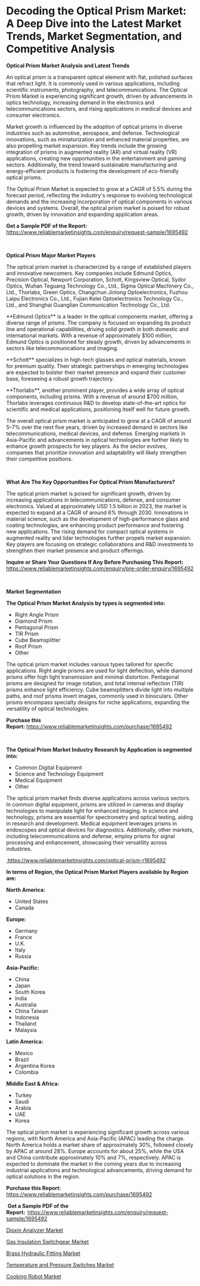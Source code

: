 <p><h1>Decoding the Optical Prism Market: A Deep Dive into the Latest Market Trends, Market Segmentation, and Competitive Analysis</h1></p><p><strong>Optical Prism Market Analysis and Latest Trends</strong></p>
<p><p>An optical prism is a transparent optical element with flat, polished surfaces that refract light. It is commonly used in various applications, including scientific instruments, photography, and telecommunications. The Optical Prism Market is experiencing significant growth, driven by advancements in optics technology, increasing demand in the electronics and telecommunications sectors, and rising applications in medical devices and consumer electronics.</p><p>Market growth is influenced by the adoption of optical prisms in diverse industries such as automotive, aerospace, and defense. Technological innovations, such as miniaturization and enhanced material properties, are also propelling market expansion. Key trends include the growing integration of prisms in augmented reality (AR) and virtual reality (VR) applications, creating new opportunities in the entertainment and gaming sectors. Additionally, the trend toward sustainable manufacturing and energy-efficient products is fostering the development of eco-friendly optical prisms.</p><p>The Optical Prism Market is expected to grow at a CAGR of 5.5% during the forecast period, reflecting the industry's response to evolving technological demands and the increasing incorporation of optical components in various devices and systems. Overall, the optical prism market is poised for robust growth, driven by innovation and expanding application areas.</p></p>
<p><strong>Get a Sample PDF of the Report:&nbsp;</strong> <a href="https://www.reliablemarketinsights.com/enquiry/request-sample/1695492?utm_campaign=1559&utm_medium=2&utm_source=Github&utm_content=ia&utm_term=19102024&utm_id=optical-prism">https://www.reliablemarketinsights.com/enquiry/request-sample/1695492</a></p>
<p>&nbsp;</p>
<p><strong>Optical Prism Major Market Players</strong></p>
<p><p>The optical prism market is characterized by a range of established players and innovative newcomers. Key companies include Edmund Optics, Precision Optical, Newport Corporation, Schott, Kingsview Optical, Sydor Optics, Wuhan Teguang Technology Co., Ltd., Sigma Optical Machinery Co., Ltd., Thorlabs, Green Optics, Changchun Jinlong Optoelectronics, Fuzhou Laipu Electronics Co., Ltd., Fujian Kelei Optoelectronics Technology Co., Ltd., and Shanghai Guanglian Communication Technology Co., Ltd.</p><p>**Edmund Optics** is a leader in the optical components market, offering a diverse range of prisms. The company is focused on expanding its product line and operational capabilities, driving solid growth in both domestic and international markets. With a revenue of approximately $100 million, Edmund Optics is positioned for steady growth, driven by advancements in sectors like telecommunications and imaging.</p><p>**Schott** specializes in high-tech glasses and optical materials, known for premium quality. Their strategic partnerships in emerging technologies are expected to bolster their market presence and expand their customer base, foreseeing a robust growth trajectory.</p><p>**Thorlabs**, another prominent player, provides a wide array of optical components, including prisms. With a revenue of around $700 million, Thorlabs leverages continuous R&D to develop state-of-the-art optics for scientific and medical applications, positioning itself well for future growth.</p><p>The overall optical prism market is anticipated to grow at a CAGR of around 5–7% over the next five years, driven by increased demand in sectors like telecommunications, medical devices, and defense. Emerging markets in Asia-Pacific and advancements in optical technologies are further likely to enhance growth prospects for key players. As the sector evolves, companies that prioritize innovation and adaptability will likely strengthen their competitive positions.</p></p>
<p>&nbsp;</p>
<p><strong>What Are The Key Opportunities For Optical Prism Manufacturers?</strong></p>
<p><p>The optical prism market is poised for significant growth, driven by increasing applications in telecommunications, defense, and consumer electronics. Valued at approximately USD 1.5 billion in 2023, the market is expected to expand at a CAGR of around 6% through 2030. Innovations in material science, such as the development of high-performance glass and coating technologies, are enhancing product performance and fostering new applications. The rising demand for compact optical systems in augmented reality and lidar technologies further propels market expansion. Key players are focusing on strategic collaborations and R&D investments to strengthen their market presence and product offerings.</p></p>
<p><strong>Inquire or Share Your Questions If Any Before Purchasing This Report:</strong> <a href="https://www.reliablemarketinsights.com/enquiry/pre-order-enquiry/1695492?utm_campaign=1559&utm_medium=2&utm_source=Github&utm_content=ia&utm_term=19102024&utm_id=optical-prism">https://www.reliablemarketinsights.com/enquiry/pre-order-enquiry/1695492</a></p>
<p>&nbsp;</p>
<p><strong>Market Segmentation</strong></p>
<p><strong>The Optical Prism Market Analysis by types is segmented into:</strong></p>
<p><ul><li>Right Angle Prism</li><li>Diamond Prism</li><li>Pentagonal Prism</li><li>TIR Prism</li><li>Cube Beamsplitter</li><li>Roof Prism</li><li>Other</li></ul></p>
<p><p>The optical prism market includes various types tailored for specific applications. Right angle prisms are used for light deflection, while diamond prisms offer high light transmission and minimal distortion. Pentagonal prisms are designed for image rotation, and total internal reflection (TIR) prisms enhance light efficiency. Cube beamsplitters divide light into multiple paths, and roof prisms invert images, commonly used in binoculars. Other prisms encompass specialty designs for niche applications, expanding the versatility of optical technologies.</p></p>
<p><strong>Purchase this Report:&nbsp;</strong><a href="https://www.reliablemarketinsights.com/purchase/1695492?utm_campaign=1559&utm_medium=2&utm_source=Github&utm_content=ia&utm_term=19102024&utm_id=optical-prism">https://www.reliablemarketinsights.com/purchase/1695492</a></p>
<p>&nbsp;</p>
<p><strong>The Optical Prism Market Industry Research by Application is segmented into:</strong></p>
<p><ul><li>Common Digital Equipment</li><li>Science and Technology Equipment</li><li>Medical Equipment</li><li>Other</li></ul></p>
<p><p>The optical prism market finds diverse applications across various sectors. In common digital equipment, prisms are utilized in cameras and display technologies to manipulate light for enhanced imaging. In science and technology, prisms are essential for spectrometry and optical testing, aiding in research and development. Medical equipment leverages prisms in endoscopes and optical devices for diagnostics. Additionally, other markets, including telecommunications and defense, employ prisms for signal processing and enhancement, showcasing their versatility across industries.</p></p>
<p><a href="https://www.reliablemarketinsights.com/optical-prism-r1695492?utm_campaign=1559&utm_medium=2&utm_source=Github&utm_content=ia&utm_term=19102024&utm_id=optical-prism">&nbsp;https://www.reliablemarketinsights.com/optical-prism-r1695492</a></p>
<p><strong>In terms of Region, the Optical Prism Market Players available by Region are:</strong></p>
<p>
    <p> <strong> North America: </strong>
        <ul>
            <li>United States</li>
            <li>Canada</li>
        </ul>
        </p> 
    <p> <strong> Europe: </strong>
        <ul>
            <li>Germany</li>
            <li>France</li>
            <li>U.K.</li>
            <li>Italy</li>
            <li>Russia</li>
        </ul>
        </p> 
    <p> <strong> Asia-Pacific: </strong>
        <ul>
            <li>China</li>
            <li>Japan</li>
            <li>South Korea</li>
            <li>India</li>
            <li>Australia</li>
            <li>China Taiwan</li>
            <li>Indonesia</li>
            <li>Thailand</li>
            <li>Malaysia</li>
        </ul>
        </p> 
    <p> <strong> Latin America: </strong>
        <ul>
            <li>Mexico</li>
            <li>Brazil</li>
            <li>Argentina Korea</li>
            <li>Colombia</li>
        </ul>
        </p> 
    <p> <strong> Middle East & Africa: </strong>
        <ul>
            <li>Turkey</li>
            <li>Saudi</li>
            <li>Arabia</li>
            <li>UAE</li>
            <li>Korea</li>
        </ul>
    </p>
    </p>
<p><p>The optical prism market is experiencing significant growth across various regions, with North America and Asia-Pacific (APAC) leading the charge. North America holds a market share of approximately 30%, followed closely by APAC at around 28%. Europe accounts for about 25%, while the USA and China contribute approximately 10% and 7%, respectively. APAC is expected to dominate the market in the coming years due to increasing industrial applications and technological advancements, driving demand for optical solutions in the region.</p></p>
<p><strong>Purchase this Report: </strong><a href="https://www.reliablemarketinsights.com/purchase/1695492?utm_campaign=1559&utm_medium=2&utm_source=Github&utm_content=ia&utm_term=19102024&utm_id=optical-prism">https://www.reliablemarketinsights.com/purchase/1695492</a></p>
<p>&nbsp;<strong>Get a Sample PDF of the Report:&nbsp;&nbsp;</strong><a href="https://www.reliablemarketinsights.com/enquiry/request-sample/1695492?utm_campaign=1559&utm_medium=2&utm_source=Github&utm_content=ia&utm_term=19102024&utm_id=optical-prism">https://www.reliablemarketinsights.com/enquiry/request-sample/1695492</a></p>
<p><strong></strong></p>
<p><p><a href="https://www.linkedin.com/pulse/disruption-innovation-dioxin-analyzer-industry-market-analysis-gqwec?utm_campaign=1559&utm_medium=2&utm_source=Github&utm_content=ia&utm_term=19102024&utm_id=optical-prism">Dioxin Analyzer Market</a></p><p><a href="https://www.linkedin.com/pulse/pioneering-growth-analyzing-global-gas-insulation-switchgear-nkmic?utm_campaign=1559&utm_medium=2&utm_source=Github&utm_content=ia&utm_term=19102024&utm_id=optical-prism">Gas Insulation Switchgear Market</a></p><p><a href="https://issuu.com/reportprime-2/docs/brass-hydraulic-fitting-market-size_b96535f6ae5b16?utm_campaign=1559&utm_medium=2&utm_source=Github&utm_content=ia&utm_term=19102024&utm_id=optical-prism">Brass Hydraulic Fitting Market</a></p><p><a href="https://www.linkedin.com/pulse/temperature-pressure-switches-spectrum-usage-patterns-sector-ztuyc?utm_campaign=1559&utm_medium=2&utm_source=Github&utm_content=ia&utm_term=19102024&utm_id=optical-prism">Temperature and Pressure Switches Market</a></p><p><a href="https://www.linkedin.com/pulse/cooking-robot-market-shifts-strategic-analysis-2024-2031-crowd-data-rh8wc?utm_campaign=1559&utm_medium=2&utm_source=Github&utm_content=ia&utm_term=19102024&utm_id=optical-prism">Cooking Robot Market</a></p></p>